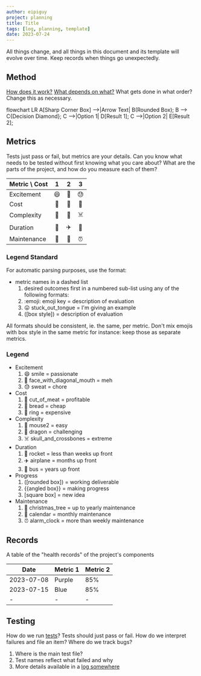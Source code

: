 ```yaml
---
author: eipiguy
project: planning
title: Title
tags: [log, planning, template]
date: 2023-07-24
---
```


All things change, and all things in this document and its template will evolve over time. Keep records when things go unexpectedly.

## Method

[How does it work?](#goals) [What depends on what?](#constraints) What gets done in what order? Change this as necessary.

<div class="mermaid">
flowchart LR
  A[Sharp Corner Box] -->|Arrow Text| B(Rounded Box);
  B --> C{Decision Diamond};
  C -->|Option 1| D[Result 1];
  C -->|Option 2| E[Result 2];
</div>

## Metrics

Tests just pass or fail, but metrics are your details. Can you know what needs to be tested without first knowing what you care about? What are the parts of the project, and how do you measure each of them?

| Metric \\ Cost  |  1  |  2  |  3  |
|:---             |:---:|:---:|:---:|
| Excitement      |  😄  |  🫤  |  😓  |
| Cost            |  🥩  |  🍞  |  💍  |
| Complexity      |  🐁  |  🐉  |  ☠️  |
| Duration        |  🚀  |  ✈️  |  🚌  |
| Maintenance     |  🎄  |  📆  |  ⏰  |

### Legend Standard

For automatic parsing purposes, use the format:

- metric names in a dashed list
  1. desired outcomes first in a numbered sub-list using any of the following formats:
  2. :emoji: emoji key = description of evaluation
  3. 😛 stuck_out_tongue = I'm giving an example
  4. ([box style]) = description of evaluation

All formats should be consistent, ie. the same, per metric. Don't mix emojis with box style in the same metric for instance: keep those as separate metrics.

### Legend

- Excitement
  1. 😄 smile = passionate
  2. 🫤 face_with_diagonal_mouth = meh
  3. 😓 sweat = chore
- Cost
  1. 🥩 cut_of_meat = profitable
  2. 🍞 bread = cheap
  3. 💍 ring = expensive
- Complexity
  1. 🐁 mouse2 = easy
  2. 🐉 dragon = challenging
  3. ☠️ skull_and_crossbones = extreme
- Duration
  1. 🚀 rocket = less than weeks up front
  2. ✈️ airplane = months up front
  3. 🚌 bus = years up front
- Progress
  1. ([rounded box]) = working deliverable
  2. {{angled box}} = making progress
  3. [square box] = new idea
- Maintenance
  1. 🎄 christmas_tree = up to yearly maintenance
  2. 📆 calendar = monthly maintenance
  3. ⏰ alarm_clock = more than weekly maintenance

## Records

A table of the "health records" of the project's components

|Date         |Metric 1 | Metric 2  |
|-            |-        |-          |
|2023-07-08   |Purple   |85%        |
|2023-07-15   |Blue     |85%        |
|-            |-        |-          |

## Testing

How do we run [tests](#testing)? Tests should just pass or fail. How do we interpret failures and file an item? Where do we track bugs?

1. Where is the main test file?
2. Test names reflect what failed and why
3. More details available in a [log somewhere](#records)

